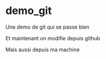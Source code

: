 # demo_git
Une demo de git qui se passe bien

Et maintenant on modifie depuis github

Mais aussi depuis ma machine